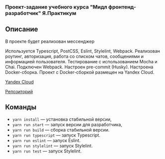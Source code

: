 ### Проект-задание учебного курса "Мидл фронтенд-разработчик" Я.Практикум

## Описание

В проекте будет реализован мессенджер

Используется Typescript, PostCSS, Eslint, Stylelint, Webpack.
Реализован роутинг, авторизация, работа со списком чатов, сообщениями и информацией пользователя.
Тестирование с использованием Mocha и Chai.
Подключен Webpack.
Настроен pre-commit (Husky).
Настроена Docker-сборка.
Проeкт с Docker-сборкой размещен на Yandex Cloud.

[Yandex Cloud](https://bbav0eaapoiip3ec20gb.containers.yandexcloud.net/)

[Репозиторий](https://github.com/likeariverstream/middle.messenger.praktikum.yandex.git)

## Команды

- `yarn install` — установка стабильной версии,
- `yarn run start` — запуск версии для разработчика,
- `yarn run build` — сборка стабильной версии.
- `yarn run typescript` — запуск Typescript.
- `yarn run eslint` — запуск Eslint.
- `yarn run stylelint` — запуск Stylelint.
- `yarn run test` — запуск Stylelint.
